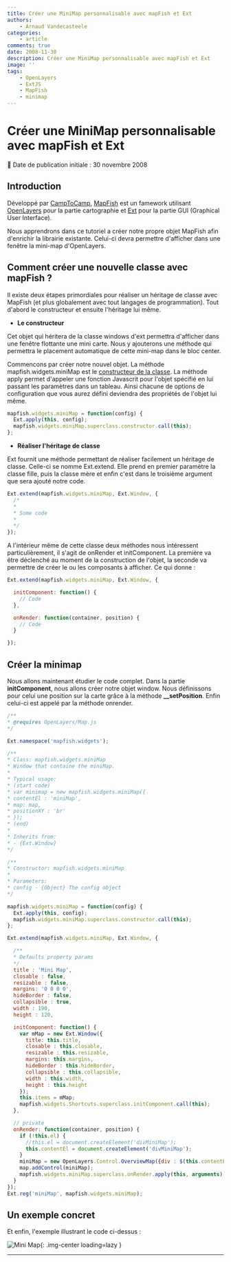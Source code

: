 ```yaml
---
title: Créer une MiniMap personnalisable avec mapFish et Ext
authors:
    - Arnaud Vandecasteele
categories:
    - article
comments: true
date: 2008-11-30
description: Créer une MiniMap personnalisable avec mapFish et Ext
image: ''
tags:
    - OpenLayers
    - ExtJS
    - MapFish
    - minimap
---
```


# Créer une MiniMap personnalisable avec mapFish et Ext

:calendar: Date de publication initiale : 30 novembre 2008

## Introduction

Développé par [CampToCamp](http://www.camptocamp.com/), [MapFish](http://trac.mapfish.org/trac/mapfish/wiki/Home) est un famework utilisant [OpenLayers](http://openlayers.org/) pour la partie cartographie et [Ext](http://extjs.com) pour la partie GUI (Graphical User Interface).

Nous apprendrons dans ce tutoriel a créer notre propre objet MapFish afin d'enrichir la librairie existante. Celui-ci devra permettre d'afficher dans une fenêtre la mini-map d'OpenLayers.

## Comment créer une nouvelle classe avec mapFish ?

Il existe deux étapes primordiales pour réaliser un héritage de classe avec MapFish (et plus globalement avec tout langages de programmation). Tout d'abord le constructeur et ensuite l'héritage lui même.

* **Le constructeur**

Cet objet qui héritera de la classe windows d'ext permettra d'afficher dans une fenêtre flottante une mini carte. Nous y ajouterons une méthode qui permettra le placement automatique de cette mini-map dans le bloc center.

Commencons par créer notre nouvel objet. La méthode mapfish.widgets.miniMap est le [constructeur de la classe](2008-08-22_creer-des-classes-en-javascript.md). La méthode apply permet d'appeler une fonction Javascrit pour l'objet spécifié en lui passant les paramètres dans un tableau. Ainsi chacune de options de configuration que vous aurez défini deviendra des propriétés de l'objet lui même.

```javascript
mapfish.widgets.miniMap = function(config) {  
  Ext.apply(this, config);
  mapfish.widgets.miniMap.superclass.constructor.call(this);  
};
```

* **Réaliser l'héritage de classe**

Ext fournit une méthode permettant de réaliser facilement un héritage de classe. Celle-ci se nomme Ext.extend. Elle prend en premier paramètre la classe fille, puis la classe mère et enfin c'est dans le troisième argument que sera ajouté notre code.

```javascript
Ext.extend(mapfish.widgets.miniMap, Ext.Window, {  
  /*  
  *
  * Some code  
  *
  */  
});
```

A l'intérieur même de cette classe deux méthodes nous intéressent particulièrement, il s'agit de onRender et initComponent. La première va être déclenché au moment de la construction de l'objet, la seconde va permettre de créer le ou les composants à afficher. Ce qui donne :

```javascript
Ext.extend(mapfish.widgets.miniMap, Ext.Window, {

  initComponent: function() {  
    // Code  
  },

  onRender: function(container, position) {  
    // Code  
  }

});
```

## Créer la minimap

Nous allons maintenant étudier le code complet. Dans la partie **initComponent**, nous allons créer notre objet window. Nous définissons pour celui une position sur la carte grâce à la méthode **__setPosition**. Enfin celui-ci est appelé par la méthode onrender.

```javascript
/**  
* @requires OpenLayers/Map.js  
*/

Ext.namespace('mapfish.widgets');

/**  
* Class: mapfish.widgets.miniMap  
* Window that containe the miniMap.  
*  
* Typical usage:  
* (start code)  
* var minimap = new mapfish.widgets.miniMap({  
* contentEl : 'miniMap',  
* map: map,  
* positionXY : 'br'  
* });  
* (end)  
*  
* Inherits from:  
* - {Ext.Window}  
*/

/**  
* Constructor: mapfish.widgets.miniMap  
*  
* Parameters:  
* config - {Object} The config object  
*/  

mapfish.widgets.miniMap = function(config) {  
  Ext.apply(this, config);  
  mapfish.widgets.miniMap.superclass.constructor.call(this);  
};

Ext.extend(mapfish.widgets.miniMap, Ext.Window, {

  /**  
  * Defaults property params  
  */  
  title : 'Mini Map',  
  closable : false,  
  resizable : false,  
  margins: '0 0 0 0',  
  hideBorder : false,  
  collapsible : true,  
  width : 190,  
  height : 120,

  initComponent: function() {  
    var mMap = new Ext.Window({  
      title: this.title,  
      closable : this.closable,  
      resizable : this.resizable,  
      margins: this.margins,  
      hideBorder : this.hideBorder,  
      collapsible : this.collapsible,  
      width : this.width,  
      height : this.height  
    });  
    this.items = mMap;  
    mapfish.widgets.Shortcuts.superclass.initComponent.call(this);  
  },

  // private  
  onRender: function(container, position) {  
    if (!this.el) {  
      //this.el = document.createElement('divMiniMap');  
      this.contentEl = document.createElement('divMiniMap');  
    }  
    miniMap = new OpenLayers.Control.OverviewMap({div : $(this.contentEl) });  
    map.addControl(miniMap);  
    mapfish.widgets.miniMap.superclass.onRender.apply(this, arguments);  
  }
});  
Ext.reg('miniMap', mapfish.widgets.miniMap);  
```

## Un exemple concret

Et enfin, l'exemple illustrant le code ci-dessus :

![Mini Map](https://cdn.geotribu.fr/img/articles-blog-rdp/articles/miniMap.png "Mini Map"){: .img-center loading=lazy }

----

<!-- geotribu:authors-block -->
